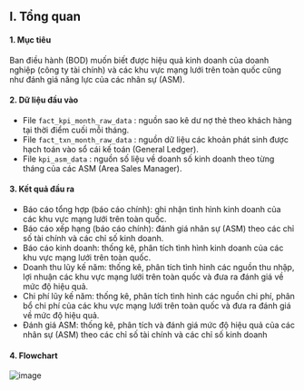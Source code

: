 ## I. Tổng quan
#### 1.	Mục tiêu
Ban điều hành (BOD) muốn biết được hiệu quả kinh doanh của doanh nghiệp (công ty tài chính) và các khu vực mạng lưới trên toàn quốc cũng như đánh giá năng lực của các nhân sự (ASM).
#### 2.	Dữ liệu đầu vào
-	File `fact_kpi_month_raw_data` : nguồn sao kê dư nợ thẻ theo khách hàng tại thời điểm cuối mỗi tháng.
-	File `fact_txn_month_raw_data` : nguồn dữ liệu các khoản phát sinh được hạch toán vào sổ cái kế toán (General Ledger).
-	File `kpi_asm_data` : nguồn số liệu về doanh số kinh doanh theo từng tháng của các ASM (Area Sales Manager).
#### 3.	Kết quả đầu ra
-	Báo cáo tổng hợp (báo cáo chính): ghi nhận tình hình kinh doanh của các khu vực mạng lưới trên toàn quốc.
-	Báo cáo xếp hạng (báo cáo chính): đánh giá nhân sự (ASM) theo các chỉ số tài chính và các chỉ số kinh doanh.
-	Báo cáo kinh doanh: thống kê, phân tích tình hình kinh doanh của các khu vực mạng lưới trên toàn quốc.
-	Doanh thu lũy kế năm: thống kê, phân tích tình hình các nguồn thu nhập, lợi nhuận các khu vực mạng lưới trên toàn quốc và đưa ra đánh giá về mức độ hiệu quả.
-	Chi phí lũy kế năm: thống kê, phân tích tình hình các nguồn chi phí, phân bổ chi phí của các khu vực mạng lưới trên toàn quốc và đưa ra đánh giá về mức độ hiệu quả.
-	Đánh giá ASM: thống kê, phân tích và đánh giá mức độ hiệu quả của các nhân sự (ASM) theo các chỉ số tài chính và các chỉ số kinh doanh
#### 4. Flowchart
![image]([[https://1drv.ms/i/c/7bf0fb35dcf828c6/EV8zcu2sxIZJrWMxPTwfMDQBeneYHlfG5cPRq26LiFfKJw?e=p8Tenm](https://photos.onedrive.com/share/7BF0FB35DCF828C6!sed72335fc4ac4986ad63313d3c1f3034?cid=7BF0FB35DCF828C6&resId=7BF0FB35DCF828C6!sed72335fc4ac4986ad63313d3c1f3034&ithint=photo&e=p8Tenm&migratedtospo=true&redeem=aHR0cHM6Ly8xZHJ2Lm1zL2kvYy83YmYwZmIzNWRjZjgyOGM2L0VWOHpjdTJzeElaSnJXTXhQVHdmTURRQmVuZVlIbGZHNWNQUnEyNkxpRmZLSnc_ZT1wOFRlbm0)](https://github.com/voxuandat/Regions-Business-Performance-ASM-Capacity-Assessment-Report-vietnamese/blob/main/flowchart.png?raw=true))

